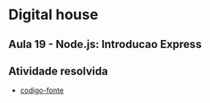 # Digital house 

## Aula 19 - Node.js: Introducao Express

## Atividade resolvida

- [codigo-fonte](./)